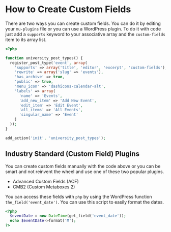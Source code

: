 # How to Create Custom Fields

There are two ways you can create custom fields. You can do it by editing your `mu-plugins` file or you can use a WordPress plugin. To do it with code just add a `supports` keyword to your associative array and the `custom-fields` item to its array list.

```php
<?php

function university_post_types() {
  register_post_type('event', array(
    'supports' => array('title', 'editor', 'excerpt', 'custom-fields'), // => will enable custom fields also
    'rewrite' => array('slug' => 'events'),
    'has_archive' => true,
    'public' => true,
    'menu_icon' => 'dashicons-calendar-alt',
    'labels' => array(
      'name' => 'Events',
      'add_new_item' => 'Add New Event',
      'edit_item' => 'Edit Event',
      'all_items' => 'All Events',
      'singular_name' => 'Event'
    )
  ));
}

add_action('init', 'university_post_types');

```

## Industry Standard (Custom Field) Plugins

You can create custom fields manually with the code above or you can be smart and not reinvent the wheel and use one of these two popular plugins.

- Advanced Custom Fields (ACF)
- CMB2 (Custom Metaboxes 2)

You can access these fields with `php` by using the WordPress function `the_field('event_date')`. You can use this script to easily format the dates.

```php
<?php
  $eventDate = new DateTime(get_field('event_date'));
  echo $eventDate->format('M');
?>
```
